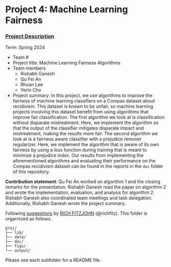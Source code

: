 # Project 4: Machine Learning Fairness

### [Project Description](doc/project4_desc.md)

Term: Spring 2024

+ Team #
+ Project title: Machine Learning Fairness Algorithms
+ Team members
	+ Rishabh Ganesh
	+ Qu Fei An
	+ Rhoan Lee
	+ Yerin Cho
+ Project summary: In this project, we use algorithms to improve the fairness of machine learning classifiers on a Compas dataset about recidivism. This dataset is known to be unfair, so machine learning projects involving this dataset benefit from using algorithms that improve fair classification. The first algorithm we look at is classification without disparate mistreatment. Here, we implement the algorithm so that the output of the classifier mitigates disparate impact and mistreatment, making the results more fair. The second algorithm we look at is a fairness aware classifier with a prejudice remover regularizer. Here, we implement the algorithm that is aware of its own fairness by using a loss function during training that is meant to minimize a prejudice index. Our results from implementing the aforementioned algorithms and evaluating their performance on the Compas recidivism dataset can be found in the reports in the `doc` folder of this repository.
	
**Contribution statement**: Qu Fei An worked on algorithm 1 and the closing remarks for the presentation. Rishabh Ganesh read the paper on algorithm 2 and wrote the implementation, evaluation, and analysis for algorithm 2. Rishabh Ganesh also coordinated team meetings and task delegation. Additionally, Rishabh Ganesh wrote the project summary.

Following [suggestions](http://nicercode.github.io/blog/2013-04-05-projects/) by [RICH FITZJOHN](http://nicercode.github.io/about/#Team) (@richfitz). This folder is orgarnized as follows.

```
proj/
├── lib/
├── data/
├── doc/
├── figs/
└── output/
```

Please see each subfolder for a README file.
